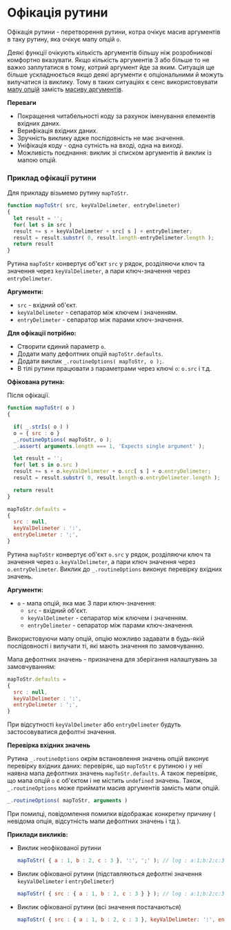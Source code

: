 # Офікація рутини

Офікація рутини - перетворення рутини, котра очікує масив аргументів в таку рутину, яка очікує мапу опцій <code>о</code>.

<!-- qqq : визначення було неконетним. офікація це не процес! -->

Деякі функції очікують кількість аргументів більшу ніж розробникові комфортно вказувати. Якщо кількість аргументів 3 або більше то не важко заплутатися в тому, котрий аргумент йде за яким. Ситуація ще більше ускладнюється якщо деякі аргументи є опціональними й можуть вилучатися із виклику. Тому в таких ситуаціях є сенс використовувати [мапу опцій](../concept/RoutineInput.md#мапа-опцій) замість [масиву аргументів](../concept/RoutineInput.md#масив-аргументів).

**Переваги**

* Покращення читабельності коду за рахунок іменування елементів вхідних даних.
* Верифікація вхідних даних.
* Зручність виклику адже послідовність не має значення.
* Уніфікація коду - одна сутність на вході, одна на виході.
* Можливість поєднання: виклик зі списком аргументів й виклик із мапою опцій.

### Приклад офікації рутини

Для прикладу візьмемо рутину `mapToStr`.

```javascript
function mapToStr( src, keyValDelimeter, entryDelimeter)
{
  let result = '';
  for( let s in src )
  result += s + keyValDelimeter + src[ s ] + entryDelimeter;
  result = result.substr( 0, result.length-entryDelimeter.length );
  return result
}
```
Рутина `mapToStr` конвертує об'єкт `src` у рядок, розділяючи ключ та значення через `keyValDelimeter`, а пари ключ-значення через `entryDelimeter`.

**Аргументи:**

- `src` - вхідний об'єкт.
- `keyValDelimeter` - сепаратор між ключем і значенням.
- `entryDelimeter` - сепаратор між парами ключ-значення.

**Для офікації потрібно:**

- Створити єдиний параметр `o`.
- Додати мапу дефолтних опцій `mapToStr.defaults`.
- Додати виклик `_.routineOptions( mapToStr, o );`.
- В тілі рутини працювати з параметрами через ключі `o`: `o.src` і т.д.

**Офікована рутина:**

Після офікації.

```javascript
function mapToStr( o )
{

  if( _.strIs( o ) )
  o = { src : o }
  _.routineOptions( mapToStr, o );
  _.assert( arguments.length === 1, 'Expects single argument' );

  let result = '';
  for( let s in o.src )
  result += s + o.keyValDelimeter + o.src[ s ] + o.entryDelimeter;
  result = result.substr( 0, result.length-o.entryDelimeter.length );

  return result
}

mapToStr.defaults =
{
  src : null,
  keyValDelimeter : ':',
  entryDelimeter : ';',
}
```

Рутина `mapToStr` конвертує об'єкт `o.src` у рядок, розділяючи ключ та значення через `o.keyValDelimeter`, а пари ключ значення через `o.entryDelimeter`. Виклик до `_.routineOptions` виконує перевірку вхідних значень.

**Аргументи:**

- `o` - мапа опцій, яка має 3 пари ключ-значення:
  - `src` - вхідний об'єкт.
  - `keyValDelimeter` - сепаратор між ключем і значенням.
  - `entryDelimeter` - сепаратор між парами ключ-значення.

Використовуючи мапу опцій, опцію можливо задавати в будь-якій послідовності і вилучати ті, які мають значення по замовчуванню.

Мапа дефолтних значень -  призначена для зберігання налаштувань за замовчуванням:

```javascript
mapToStr.defaults =
{
  src : null,
  keyValDelimeter : ':',
  entryDelimeter : ';',
}
```

При відсутності `keyValDelimeter` або `entryDelimeter` будуть застосовуватися дефолтні значення.

**Перевірка вхідних значень**

Рутина `_.routineOptions` окрім встановлення значень опцій виконує перевірку вхідних даних: перевіряє, що `mapToStr` є рутиною і у неї наявна мапа дефолтних значень `mapToStr.defaults`. А також перевіряє, що мапа опцій `o` є об'єктом і не містить `undefined` значень. Також, `_.routineOptions` може приймати масив аргументів замість мапи опцій.

```javascript
_.routineOptions( mapToStr, arguments )
```

При помилці, повідомлення помилки відображає конкретну причину ( невідома опція, відсутність мапи дефолтних значень і тд ).

<!-- qqq : в кожній секції бракує прикладів викликів! -->
**Приклади викликів:**

* Виклик неофікованої рутини
  ```javascript
  mapToStr( { a : 1, b : 2, c : 3 }, ':', ';' ); // log : a:1;b:2;c:3
  ```
* Виклик офікованої рутини (підставляються дефолтні значення ```keyValDelimeter``` і ```entryDelimeter```)
  ```javascript
  mapToStr( { src : { a : 1, b : 2, c : 3 } } ); // log : a:1;b:2;c:3
  ```
* Виклик офікованої рутини (всі значення постачаються)
  ```javascript
  mapToStr( { src : { a : 1, b : 2, c : 3 }, keyValDelimeter: ':', entryDelimeter: ';' } ); // log : a:1;b:2;c:3
  ```